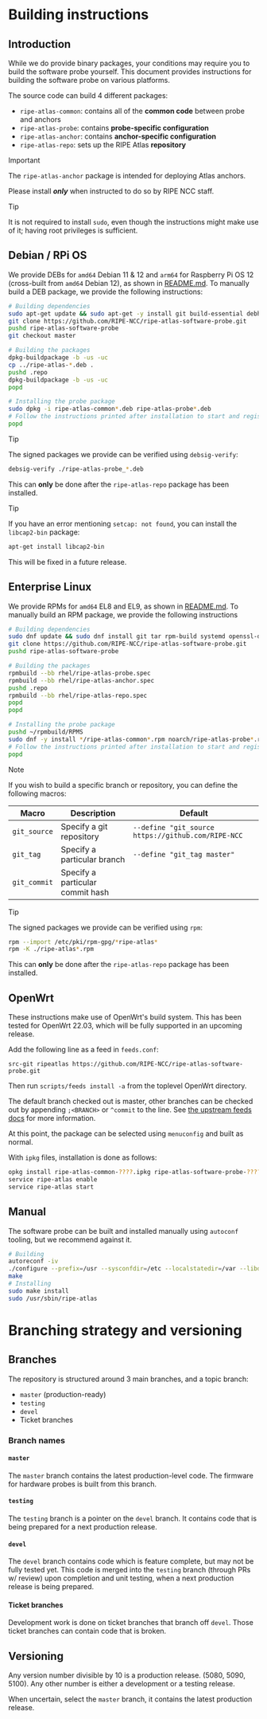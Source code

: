 # Building instructions

## Introduction

While we do provide binary packages, your conditions may require you to build the software probe yourself. This document provides instructions for building the software probe on various platforms.

The source code can build 4 different packages:

- `ripe-atlas-common`: contains all of the **common code** between probe and anchors
- `ripe-atlas-probe`: contains **probe-specific configuration**
- `ripe-atlas-anchor`: contains **anchor-specific configuration**
- `ripe-atlas-repo`: sets up the RIPE Atlas **repository**

> [!IMPORTANT]
> The `ripe-atlas-anchor` package is intended for deploying Atlas anchors.
>
> Please install ***only*** when instructed to do so by RIPE NCC staff.

> [!TIP]
> It is not required to install `sudo`, even though the instructions might make use of it; having root privileges is sufficient.

## Debian / RPi OS

We provide DEBs for `amd64` Debian 11 & 12 and `arm64` for Raspberry Pi OS 12 (cross-built from `amd64` Debian 12), as shown in [README.md](README.md#debian--raspberry-pi-os). To manually build a DEB package, we provide the following instructions:

```sh
# Building dependencies
sudo apt-get update && sudo apt-get -y install git build-essential debhelper libssl-dev autotools-dev psmisc net-tools systemd
git clone https://github.com/RIPE-NCC/ripe-atlas-software-probe.git
pushd ripe-atlas-software-probe
git checkout master

# Building the packages
dpkg-buildpackage -b -us -uc
cp ../ripe-atlas-*.deb .
pushd .repo
dpkg-buildpackage -b -us -uc
popd

# Installing the probe package
sudo dpkg -i ripe-atlas-common*.deb ripe-atlas-probe*.deb
# Follow the instructions printed after installation to start and register and your probe
popd
```

> [!TIP]
> The signed packages we provide can be verified using `debsig-verify`:
> ```sh
> debsig-verify ./ripe-atlas-probe_*.deb
> ```
> This can **only** be done after the `ripe-atlas-repo` package has been installed.

> [!TIP]
> If you have an error mentioning `setcap: not found`, you can install the `libcap2-bin` package:
> ```sh
> apt-get install libcap2-bin
> ```
> This will be fixed in a future release.

## Enterprise Linux

We provide RPMs for `amd64` EL8 and EL9, as shown in [README.md](README.md#enterprise-linux). To manually build an RPM package, we provide the following instructions

```sh
# Building dependencies
sudo dnf update && sudo dnf install git tar rpm-build systemd openssl-devel autoconf automake libtool make
git clone https://github.com/RIPE-NCC/ripe-atlas-software-probe.git
pushd ripe-atlas-software-probe

# Building the packages
rpmbuild --bb rhel/ripe-atlas-probe.spec
rpmbuild --bb rhel/ripe-atlas-anchor.spec
pushd .repo
rpmbuild --bb rhel/ripe-atlas-repo.spec
popd
popd

# Installing the probe package
pushd ~/rpmbuild/RPMS
sudo dnf -y install */ripe-atlas-common*.rpm noarch/ripe-atlas-probe*.rpm
# Follow the instructions printed after installation to start and register and your probe
popd
```

> [!NOTE]
> If you wish to build a specific branch or repository, you can define the following macros:
>
> | Macro | Description | Default |
> | --- | --- | --- |
> | `git_source` | Specify a git repository | `--define "git_source https://github.com/RIPE-NCC` |
> | `git_tag` | Specify a particular branch | `--define "git_tag master"` |
> | `git_commit` | Specify a particular commit hash | |
>

> [!TIP]
> The signed packages we provide can be verified using `rpm`:
> ```sh
> rpm --import /etc/pki/rpm-gpg/*ripe-atlas*
> rpm -K ./ripe-atlas*.rpm
> ```
> This can **only** be done after the `ripe-atlas-repo` package has been installed.

## OpenWrt

These instructions make use of OpenWrt's build system. This has been tested for OpenWrt 22.03, which will be fully supported in an upcoming release.

Add the following line as a feed in `feeds.conf`:

```text
src-git ripeatlas https://github.com/RIPE-NCC/ripe-atlas-software-probe.git
```

Then run `scripts/feeds install -a` from the toplevel OpenWrt directory.

The default branch checked out is master, other branches can be checked out by appending `;<BRANCH>` or `^commit` to the line. See [the upstream feeds docs](https://openwrt.org/docs/guide-developer/feeds) for more information.

At this point, the package can be selected using `menuconfig` and built as normal.

With `ipkg` files, installation is done as follows:

```sh
opkg install ripe-atlas-common-????.ipkg ripe-atlas-software-probe-????.ipkg
service ripe-atlas enable
service ripe-atlas start
```

## Manual

The software probe can be built and installed manually using `autoconf` tooling, but we recommend against it.

```sh
# Building
autoreconf -iv
./configure --prefix=/usr --sysconfdir=/etc --localstatedir=/var --libdir=/usr/lib64 --runstatedir=/run --with-user=ripe-atlas --with-group=ripe-atlas --with-measurement-user=ripe-atlas-measurement --disable-systemd --enable-chown --enable-setcap-install
make
# Installing
sudo make install
sudo /usr/sbin/ripe-atlas
```

# Branching strategy and versioning

## Branches

The repository is structured around 3 main branches, and a topic branch:

- `master` (production-ready)
- `testing`
- `devel`
- Ticket branches

### Branch names

#### `master`

The `master` branch contains the latest production-level code.
The firmware for hardware probes is built from this branch.

#### `testing`

The `testing` branch is a pointer on the `devel` branch.
It contains code that is being prepared for a next production release.

#### `devel`

The `devel` branch contains code which is feature complete, but may not be fully tested yet.
This code is merged into the `testing` branch (through PRs w/ review) upon completion and unit testing, when a next production release is being prepared.

#### Ticket branches

Development work is done on ticket branches that branch off `devel`. Those ticket branches can contain code that is broken.

## Versioning

Any version number divisible by 10 is a production release. (5080, 5090, 5100).
Any other number is either a development or a testing release.

When uncertain, select the `master` branch, it contains the latest production release.
